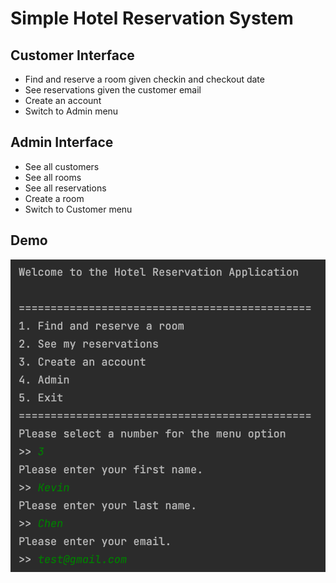 # Simple Hotel Reservation System

## Customer Interface
- Find and reserve a room given checkin and checkout date
- See reservations given the customer email
- Create an account
- Switch to Admin menu
## Admin Interface
- See all customers
- See all rooms
- See all reservations
- Create a room
- Switch to Customer menu

## Demo
![](./demo.png)